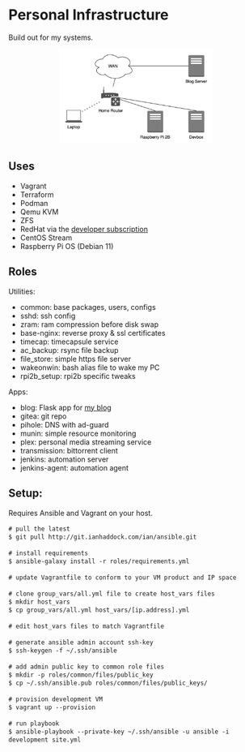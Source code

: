 # Personal Infrastructure
Build out for my systems.

<p align="center">
  <img width="60%" height="auto" src="readme.png">
</p>

## Uses

* Vagrant
* Terraform
* Podman
* Qemu KVM
* ZFS
* RedHat via the [developer subscription][2]
* CentOS Stream
* Raspberry Pi OS (Debian 11)


## Roles

Utilities:
* common: base packages, users, configs
* sshd: ssh config
* zram: ram compression before disk swap
* base-nginx: reverse proxy & ssl certificates
* timecap: timecapsule service
* ac_backup: rsync file backup
* file_store: simple https file server
* wakeonwin: bash alias file to wake my PC
* rpi2b_setup: rpi2b specific tweaks

Apps: 
* blog: Flask app for [my blog][1]
* gitea: git repo
* pihole: DNS with ad-guard
* munin: simple resource monitoring
* plex: personal media streaming service
* transmission: bittorrent client
* jenkins: automation server
* jenkins-agent: automation agent


## Setup:

Requires Ansible and Vagrant on your host.

```
# pull the latest
$ git pull http://git.ianhaddock.com/ian/ansible.git

# install requirements
$ ansible-galaxy install -r roles/requirements.yml

# update Vagrantfile to conform to your VM product and IP space

# clone group_vars/all.yml file to create host_vars files
$ mkdir host_vars
$ cp group_vars/all.yml host_vars/[ip.address].yml

# edit host_vars files to match Vagrantfile
 
# generate ansible admin account ssh-key
$ ssh-keygen -f ~/.ssh/ansible

# add admin public key to common role files
$ mkdir -p roles/common/files/public_key
$ cp ~/.ssh/ansible.pub roles/common/files/public_keys/

# provision development VM
$ vagrant up --provision

# run playbook 
$ ansible-playbook --private-key ~/.ssh/ansible -u ansible -i development site.yml
 
```

[1]: https://ianhaddock.com
[2]: https://developers.redhat.com/articles/faqs-no-cost-red-hat-enterprise-linux
